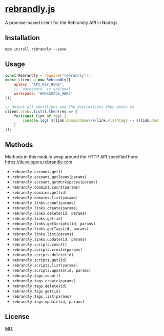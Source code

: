 # [rebrandly.js](https://npmjs.com/package/rebrandly)

A promise-based client for the Rebrandly API in Node.js.

## Installation

```
npm install rebrandly --save
```

## Usage

```js
const Rebrandly = require("rebrandly");
const client = new Rebrandly({
    apikey: "API_KEY_HERE",
    // `workspace` is optional
    workspace: "WORKSPACE_HERE"
});

// Output all shortlinks and the destinations they point to
client.links.list().then(res => {
    for(const link of res) {
        console.log(`${link.domainName}/${link.slashtag} -> ${link.destination}`);
    }
});
```

## Methods

Methods in this module wrap around the HTTP API specified here: https://developers.rebrandly.com

- `rebrandly.account.get()`
- `rebrandly.account.getTeams(params)`
- `rebrandly.account.getWorkspaces(params)`
- `rebrandly.domains.count(params)`
- `rebrandly.domains.get(id)`
- `rebrandly.domains.list(params)`
- `rebrandly.links.count(params)`
- `rebrandly.links.create(params)`
- `rebrandly.links.delete(id, params)`
- `rebrandly.links.get(id)`
- `rebrandly.links.getScripts(id, params)`
- `rebrandly.links.getTags(id, params)`
- `rebrandly.links.list(params)`
- `rebrandly.links.update(id, params)`
- `rebrandly.scripts.count()`
- `rebrandly.scripts.create(params)`
- `rebrandly.scripts.delete(id)`
- `rebrandly.scripts.get(id)`
- `rebrandly.scripts.list(params)`
- `rebrandly.scripts.update(id, params)`
- `rebrandly.tags.count()`
- `rebrandly.tags.create(params)`
- `rebrandly.tags.delete(id)`
- `rebrandly.tags.get(id)`
- `rebrandly.tags.list(params)`
- `rebrandly.tags.update(id, params)`

## License

[MIT](LICENSE.txt)